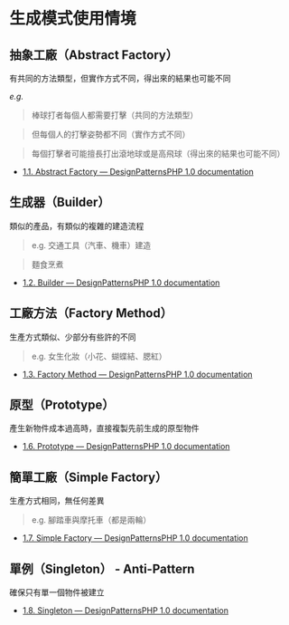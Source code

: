 # 生成模式使用情境

## 抽象工廠（Abstract Factory）

有共同的方法類型，但實作方式不同，得出來的結果也可能不同

*e.g.*
> 棒球打者每個人都需要打擊（共同的方法類型）

> 但每個人的打擊姿勢都不同（實作方式不同）

> 每個打擊者可能擅長打出滾地球或是高飛球（得出來的結果也可能不同）

* [1.1. Abstract Factory — DesignPatternsPHP 1.0 documentation](http://designpatternsphp.readthedocs.org/en/latest/Creational/AbstractFactory/README.html)

## 生成器（Builder）

類似的產品，有類似的複雜的建造流程

> e.g. 交通工具（汽車、機車）建造

> 麵食烹煮

* [1.2. Builder — DesignPatternsPHP 1.0 documentation](http://designpatternsphp.readthedocs.org/en/latest/Creational/Builder/README.html)

## 工廠方法（Factory Method）

生產方式類似、少部分有些許的不同

> e.g. 女生化妝（小花、蝴蝶結、腮紅）

* [1.3. Factory Method — DesignPatternsPHP 1.0 documentation](http://designpatternsphp.readthedocs.org/en/latest/Creational/FactoryMethod/README.html)


## 原型（Prototype）

產生新物件成本過高時，直接複製先前生成的原型物件

* [1.6. Prototype — DesignPatternsPHP 1.0 documentation](http://designpatternsphp.readthedocs.org/en/latest/Creational/Prototype/README.html)

## 簡單工廠（Simple Factory）

生產方式相同，無任何差異

> e.g. 腳踏車與摩托車（都是兩輪）

* [1.7. Simple Factory — DesignPatternsPHP 1.0 documentation](http://designpatternsphp.readthedocs.org/en/latest/Creational/SimpleFactory/README.html)


## 單例（Singleton） - Anti-Pattern

確保只有單一個物件被建立

* [1.8. Singleton — DesignPatternsPHP 1.0 documentation](http://designpatternsphp.readthedocs.org/en/latest/Creational/Singleton/README.html)
